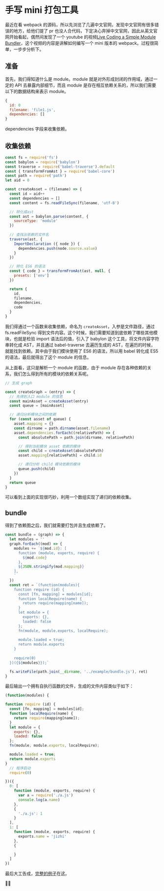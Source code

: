 # 手写 mini 打包工具

最近在看 webpack 的源码，所以先浏览了几遍中文官网，发现中文官网有很多错误的地方，给他们提了 pr 也没人合代码，下定决心弃掉中文官网，因此从英文官网开始看起，偶然间发现了一个 youtube 的视频[Live Coding a Simple Module Bundler](https://www.youtube.com/watch?v=Gc9-7PBqOC8)，这个视频的内容是讲解如何编写一个 mini 版本的 webpack。过程很简单，一步步分析下。

## 准备

首先，我们得知道什么是 module。module 就是对外形成封闭的作用域，通过一定的 API 去暴露内部细节，而且 module 是存在相互依赖关系的，所以我们需要以下的数据结构来表示 module。

```js
{
  id: 0
  filename: 'file1.js',
  dependencies: []
}
```
dependencies 字段来收集依赖。

## 收集依赖

```js
const fs = require('fs')
const babylon = require('babylon')
const traverse = require('babel-traverse').default
const { transformFromAst } = require('babel-core')
const path = require('path')
let aid = 0

const createAsset = (filename) => {
  const id = aid++
  const dependencies = []
  const content = fs.readFileSync(filename, 'utf-8')

  // 转化成ast
  const ast = babylon.parse(content, {
    sourceType: 'module'
  })
  
  // 查找出依赖的文件名
  traverse(ast, {
    ImportDeclaration ({ node }) {
      dependencies.push(node.source.value)
    } 
  })

  // 转化 ES6 的语法
  const { code } = transformFromAst(ast, null, {
    presets: ['env']
  })

  return {
    id,
    filename,
    dependencies,
    code
  }
}
```

我们得通过一个函数来收集依赖，命名为 `createAsset`，入参是文件路径，通过 fs.readFileSync 得到文件内容。这个时候，我们需要知道到底依赖了哪些其他模块，也就是检验 import 语法后的值，引入了 babylon 这个工具，将文件内容字符串转化成 AST，并且通过 babel-traverse 去遍历生成的 AST，在遍历的时候，就能找到依赖。其中由于我们模块使用了 ES6 的语法，所以用 babel 转化成 ES5 的语法，最后就得出了这个 module 的信息。

从上面看，这只是解析一个 module 的函数，由于 module 存在各种依赖的关系，我们怎么得到所有的模块的依赖关系呢。

```js
// 生成 graph

const createGraph = (entry) => {
  // 先得到入口 module 的信息
  const mainAsset = createAsset(entry)
  const queue = [mainAsset]

  // 递归分析模块之间的依赖
  for (const asset of queue) {
    asset.mapping = {}
    const dirname = path.dirname(asset.filename)
    asset.dependencies.forEach((relativePath) => {
      const absolutePath = path.join(dirname, relativePath)

      // 得到当前模块 asset 依赖的模块
      const child = createAsset(absolutePath)
      asset.mapping[relativePath] = child.id

      // 递归分析 child 模块依赖的模块
      queue.push(child)
    })
  }
  return queue
}
```

可以看到上面的实现很巧妙，利用一个数组实现了递归的依赖收集。

## bundle

得到了依赖图之后，我们就需要打包并且生成依赖了。

```js
const bundle = (graph) => {
  let modules = ''
  graph.forEach((mod) => {
    modules += `${mod.id}: [
      function (module, exports, require) {
        ${mod.code}
      },
      ${JSON.stringify(mod.mapping)}
    ],
    `
  })
  const ret = `(function(modules){
    function require (id) {
      const [fn, mapping] = modules[id];
      function localRequire(name) {
        return require(mapping[name]);
      }
      let module = {
        exports: {},
        loaded: false
      };
      fn(module, module.exports, localRequire);
      
      module.loaded = true;
      return module.exports
    }
  
    require(0)
  })({${modules}});`

  fs.writeFile(path.join(__dirname, '../example/bundle.js'), ret)
}
```

最后输出一个拥有自执行函数的文件，生成的文件内容类似于如下：

```js
(function(modules) {

function require (id) {
  const [fn, mapping] = modules[id];
  function localRequire(name) {
    return require(mapping[name]);
  }
  let module = {
    exports: {},
    loaded: false
  };
  fn(module, module.exports, localRequire);

  module.loaded = true;
  return module.exports
}
  // 程序启动
  require(0)

})({
  0: [
    function (module, exports, require) {
      var a = require('./a.js')
      console.log(a.name)
    }, 
    {
      './a.js': 1
    }
  ],
  1: [
    function (module, exports, require) {
      exports.name = 'jizhi'
    }, 
    {

    }
  ]
})
```

最后大工告成，[完整的例子](https://github.com/theniceangel/mini-bundle-pack)在这。

